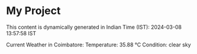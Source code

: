 # My Project

This content is dynamically generated in Indian Time (IST): 2024-03-08 13:57:58 IST


Current Weather in Coimbatore:
Temperature: 35.88 °C
Condition: clear sky
